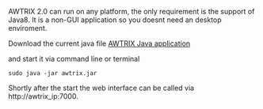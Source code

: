 AWTRIX 2.0 can run on any platform, the only requirement is the support of Java8. It is a non-GUI application so you doesnt need an desktop enviroment. 

Download the current java  file
[AWTRIX Java application](#)

 and start it via command line or terminal 
 ```
 sudo java -jar awtrix.jar 
 ```


Shortly after the start the web interface can be called via http://awtrix_ip:7000.
